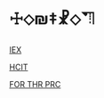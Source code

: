 # ☩⬦₪‡☧⬦⛠

[IEX](https://www.paxhistoria.co/)

[HCIT](https://itch.io)

[FOR THR PRC](https://www.bilibili.com/)

